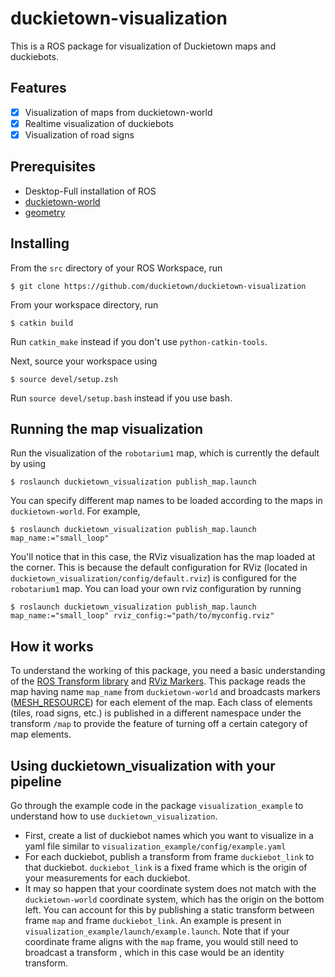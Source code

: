 # duckietown-visualization
This is a ROS package for visualization of Duckietown maps and duckiebots.

## Features
- [x] Visualization of maps from duckietown-world
- [x] Realtime visualization of duckiebots
- [x] Visualization of road signs

## Prerequisites
- Desktop-Full installation of ROS
- [duckietown-world](https://github.com/duckietown/duckietown-world)
- [geometry](https://github.com/AndreaCensi/geometry)

## Installing
From the `src` directory of your ROS Workspace, run
```
$ git clone https://github.com/duckietown/duckietown-visualization
```
From your workspace directory, run
```
$ catkin build 
```
Run `catkin_make` instead if you don't use `python-catkin-tools`.

Next, source your workspace using
```
$ source devel/setup.zsh
```
Run `source devel/setup.bash` instead if you use bash.

## Running the map visualization
Run the visualization of the `robotarium1` map, which is currently the default 
by using
```
$ roslaunch duckietown_visualization publish_map.launch
```

You can specify different map names to be loaded according to the maps in 
`duckietown-world`. For example,
```
$ roslaunch duckietown_visualization publish_map.launch map_name:="small_loop"
```
You'll notice that in this case, the RViz visualization has the map loaded at 
the corner. This is because the default configuration for RViz (located in `duckietown_visualization/config/default.rviz`) is configured for the 
`robotarium1` map. You can load your own rviz configuration by running
```
$ roslaunch duckietown_visualization publish_map.launch map_name:="small_loop" rviz_config:="path/to/myconfig.rviz"
```


## How it works

To understand the working of this package, you need a basic understanding of the
[ROS Transform library](http://wiki.ros.org/tf2) and 
[RViz Markers](http://wiki.ros.org/rviz/DisplayTypes/Marker). This package reads
the map having name `map_name` from `duckietown-world` and broadcasts markers
([MESH_RESOURCE](http://wiki.ros.org/rviz/DisplayTypes/Marker#Mesh_Resource_.28MESH_RESOURCE.3D10.29_.5B1.1.2B-.5D)) 
for each element of the map. Each class of elements (tiles, road signs, etc.) is 
published in a different namespace under the transform `/map` to provide the 
feature of turning off a certain category of map elements.

## Using duckietown_visualization with your pipeline
Go through the example code in the package `visualization_example` to understand
how to use `duckietown_visualization`.

- First, create a list of duckiebot names which you want to visualize in a yaml 
file similar to `visualization_example/config/example.yaml`
- For each duckiebot, publish a transform from frame `duckiebot_link` to that 
duckiebot. `duckiebot_link` is a fixed frame which is the origin of your 
measurements for each duckiebot.
- It may so happen that your coordinate system does not match with the 
`duckietown-world` coordinate system, which has the origin on the bottom left. 
You can account for this by publishing a static transform between frame `map` 
and frame `duckiebot_link`. An example is present in 
`visualization_example/launch/example.launch`. Note that if your coordinate 
frame aligns with the `map` frame, you would still need to broadcast a transform
, which in this case would be an identity transform.
